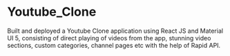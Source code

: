 # Youtube_Clone
Built and deployed a Youtube Clone application using React JS and Material UI 5, consisting of direct playing of videos from the app, stunning video sections, custom categories, channel pages etc with the help of Rapid API.
